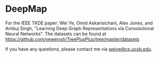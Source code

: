 # DeepMap
For the IEEE TKDE paper:
Wei Ye, Omid Askarisichani, Alex Jones, and Ambuj Singh, "Learning Deep Graph Representations via Convolutional Neural Networks".
The datasets can be found at https://github.com/yeweiysh/TreePlusPlus/tree/master/datasets

If you have any questions, please contact me via weiye@cs.ucsb.edu.
